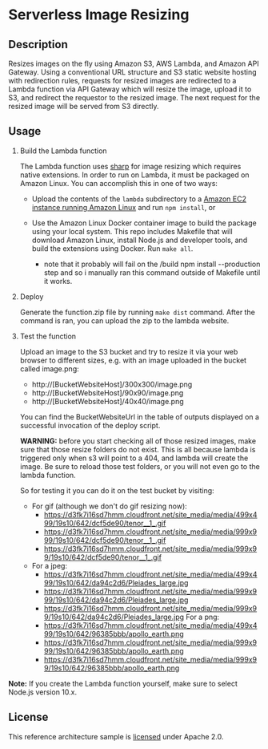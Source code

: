 # Serverless Image Resizing

## Description

Resizes images on the fly using Amazon S3, AWS Lambda, and Amazon API Gateway. Using a conventional URL structure and S3 static website hosting with redirection rules, requests for resized images are redirected to a Lambda function via API Gateway which will resize the image, upload it to S3, and redirect the requestor to the resized image. The next request for the resized image will be served from S3 directly.

## Usage

1. Build the Lambda function

   The Lambda function uses [sharp][sharp] for image resizing which requires native extensions. In order to run on Lambda, it must be packaged on Amazon Linux. You can accomplish this in one of two ways:

   - Upload the contents of the `lambda` subdirectory to a [Amazon EC2 instance running Amazon Linux][amazon-linux] and run `npm install`, or

   - Use the Amazon Linux Docker container image to build the package using your local system. This repo includes Makefile that will download Amazon Linux, install Node.js and developer tools, and build the extensions using Docker. Run `make all`.
       - note that it probably will fail on the /build npm install --production step and so i manually ran this command outside of Makefile until it works.

2. Deploy
    
    Generate the function.zip file by running ``make dist`` command. After the command is ran,
    you can upload the zip to the lambda website.

3. Test the function

	Upload an image to the S3 bucket and try to resize it via your web browser to different sizes, e.g. with an image uploaded in the bucket called image.png:

	- http://[BucketWebsiteHost]/300x300/image.png
	- http://[BucketWebsiteHost]/90x90/image.png
	- http://[BucketWebsiteHost]/40x40/image.png

	You can find the BucketWebsiteUrl in the table of outputs displayed on a successful invocation of the deploy script.
	
	**WARNING:** before you start checking all of those resized images, make sure that those resize folders
	do not exist. This is all because lambda is triggered only when s3 will point to a 404, and lambda will
	create the image. Be sure to reload those test folders, or you will not even go to the lambda function.
	
	So for testing it you can do it on the test bucket by visiting:
	
	- For gif (although we don't do gif resizing now):
        - https://d3fk7i16sd7hmm.cloudfront.net/site_media/media/499x499/19s10/642/dcf5de90/tenor__1_.gif
        - https://d3fk7i16sd7hmm.cloudfront.net/site_media/media/999x999/19s10/642/dcf5de90/tenor__1_.gif
        - https://d3fk7i16sd7hmm.cloudfront.net/site_media/media/999x99/19s10/642/dcf5de90/tenor__1_.gif
    - For a jpeg:
        - https://d3fk7i16sd7hmm.cloudfront.net/site_media/media/499x499/19s10/642/da94c2d6/Pleiades_large.jpg
        - https://d3fk7i16sd7hmm.cloudfront.net/site_media/media/999x999/19s10/642/da94c2d6/Pleiades_large.jpg
        - https://d3fk7i16sd7hmm.cloudfront.net/site_media/media/999x99/19s10/642/da94c2d6/Pleiades_large.jpg
      For a png:
        - https://d3fk7i16sd7hmm.cloudfront.net/site_media/media/499x499/19s10/642/96385bbb/apollo_earth.png
        - https://d3fk7i16sd7hmm.cloudfront.net/site_media/media/999x999/19s10/642/96385bbb/apollo_earth.png
        - https://d3fk7i16sd7hmm.cloudfront.net/site_media/media/999x99/19s10/642/96385bbb/apollo_earth.png
	
**Note:** If you create the Lambda function yourself, make sure to select Node.js version 10.x.

## License

This reference architecture sample is [licensed][license] under Apache 2.0.

[license]: LICENSE
[sharp]: https://github.com/lovell/sharp
[amazon-linux]: https://aws.amazon.com/blogs/compute/nodejs-packages-in-lambda/
[cli]: https://aws.amazon.com/cli/
